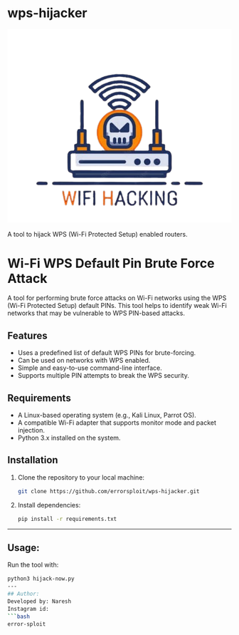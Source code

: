 # wps-hijacker

![WPS Hijacker Logo](image.png)

A tool to hijack WPS (Wi-Fi Protected Setup) enabled routers.

# Wi-Fi WPS Default Pin Brute Force Attack

A tool for performing brute force attacks on Wi-Fi networks using the WPS (Wi-Fi Protected Setup) default PINs. This tool helps to identify weak Wi-Fi networks that may be vulnerable to WPS PIN-based attacks.

## Features
- Uses a predefined list of default WPS PINs for brute-forcing.
- Can be used on networks with WPS enabled.
- Simple and easy-to-use command-line interface.
- Supports multiple PIN attempts to break the WPS security.

## Requirements
- A Linux-based operating system (e.g., Kali Linux, Parrot OS).
- A compatible Wi-Fi adapter that supports monitor mode and packet injection.
- Python 3.x installed on the system.

## Installation
1. Clone the repository to your local machine:
   ```bash
   git clone https://github.com/errorsploit/wps-hijacker.git 
2. Install dependencies:
   ```bash
   pip install -r requirements.txt
---
## Usage:
Run the tool with:
   ```bash
   python3 hijack-now.py
---
## Author:
Developed by: Naresh
Instagram id:
   ```bash
   error-sploit
